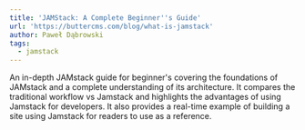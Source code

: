 ```yaml
---
title: 'JAMStack: A Complete Beginner''s Guide'
url: 'https://buttercms.com/blog/what-is-jamstack'
author: Paweł Dąbrowski
tags:
  - jamstack
---
```

An in-depth JAMstack guide for beginner's covering the foundations of JAMstack and a complete understanding of its architecture. It compares the traditional workflow vs Jamstack and highlights the advantages of using Jamstack for developers. It also provides a real-time example of building a site using Jamstack for readers to use as a reference.
